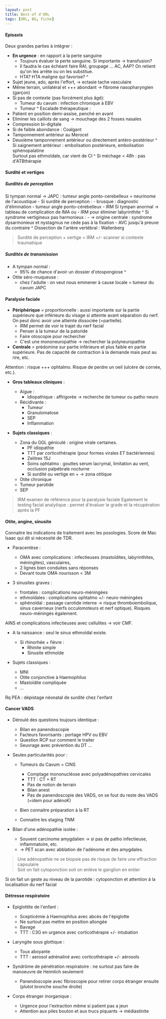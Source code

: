 ```yaml
---
layout: post
title: Best-of d'ORL
tags: [ORL, BO, Fiche]
---
```


#### Episaxis

Deux grandes parties à intégrer :
  - **En urgence** : en rapport à la perte sanguine
    - Toujours évaluer la perte sanguine. Si importante -> transfusion?
    - Il faudra le cas échéant faire RAI, groupage ... AC, AAP? On retient qu'on les arrête ou on les substitue.
    - HTA? HTA maligne qui favorise?
^
  - Sujet jeune, ado, après l'effort, -> ectasie tache vasculaire
  - Même terrain, unilatéral et +++ abondant -> fibrome nasopharyngien (garçon)
  - Si pas de contexte (pas forcément plus âgé):
    - Tumeur du cavum : infection chronique à EBV
    - Tumeur
^
Escalade thérapeutique :
  - Patient en position demi-assise, penché en avant
  - Eliminer les caillots de sang -> mouchage des 2 fosses nasales
  - Compression bi-digitale
  - Si de faible abondance : Coalgant
  - Tamponnement antérieur au Merocel
  - Deuxième tamponnement antérieur ou directement antéro-postérieur
^
Si saignement antérieur : embolisation postérieure, embolisation sphénopalatine<br>
Surtout pas ethmoïdale, car vient de CI
^
Si méchage < 48h : pas d'ATBthérapie

#### Surdité et vertiges

##### Surdités de perception

Si tympan normal -> JAPC : tumeur angle ponto-cerebelleux = neurinome de l'acoustique
    - Si surdité de perception :
      - brusque : diagnostic d'élimination
      - tumeur angle ponto-cérebelleux
        - IRM
Si tympan anormal -> tableau de complication de IMA ou
    - IRM pour éliminer labyrinthite
^
Si syndrome vertigineux pas harmonieux :
    - -> origine centrale : syndrome dysarmonieux et nystagmus ne cède pas à la fixation
    - AVC jusqu'à preuve du contraire
^
Dissection de l'artère vertébral : Wallenberg

> Surdité de perception + vertige = IRM +/- scanner si contexte traumatique

##### Surdités de transmission

- A tympan normal :
  - 95% de chance d'avoir un dossier d'otospongiose
^ 
- Otite séro-muqueuse :
   - chez l'adulte : on veut nous emmener à cause locale = tumeur du cavum JAPC

#### Paralysie faciale

  - **Périphérique** = proportionnelle : aussi importante sur la partie supérieure que inférieure du visage si atteinte avant séparation du nerf. On peut donc avoir une atteinte dissociée (=partielle).
    - IRM permet de voir le trajet du nerf facial
    - Penser à la tumeur de la patoride
    - Faire otoscopie pour rechercher
    - C'est une mononeuropathie -> rechercher la polyneuropathie
  - **Centrale** = prédomine sur partie inférieure et plus faible en partie supérieure. Pas de capacité de contraction à la demande mais peut au rire, etc.

Attention : risque +++ ophtalmo. Risque de perdre un oeil (ulcère de cornée, etc.).

- **Gros tableaux cliniques** :
  - Aigue :
    - Idiopathique : affrigorée -> recherche de tumeur ou patho neuro
  - Récidivante :
    - Tumeur
    - Granulomatose
    - SEP
    - Inflammation

- **Sujets classiques** :
  - Zona du GGL géniculé : origine virale certaines.
    - PF idiopathie
    - TTT par corticothérapie (pour formes virales ET bactériennes)
    - Zelitrex 15J
    - Soins ophtalmo : gouttes serum lacrymal, limitation au vent, occlusion palpébrale nocturne
    - Si surdité ou vertige en + -> zona otitique
  - Otite chronique
  - Tumeur parotide
  - SEP

> IRM examen de référence pour la paralysie faciale
Egalement le testing facial analytique : permet d'évaluer le grade et la récupération après la PF

#### Otite, angine, sinusite

Connaitre les indications de traitement avec les posologies. Score de Mac Isaac qui dit si nécessité de TDR.

- Paracentèse :
  - OMA avec complications : infectieuses (mastoïdites, labyrinthites, méningites), vasculaires,
  - 2 lignes bien conduites sans réponses
  - Devant toute OMA nourisson < 3M

- 3 sinusites graves :
  - frontales : complications neuro-méningées
  - ethmoïdales : complications ophtalmo +/- neuro-méningées
  - sphénoïdal : passage carotide interne -> risque thromboembolique, sinus caverneux (nerfs occulomoteurs et nerf optique). Risques neuro-méningés également.

AINS et complications infectieuses avec cellulites -> voir CMF.

- A la naissance : seul le sinus ethmoïdal existe.
  - Si rhinorhée + fièvre :
    - Rhinite simple
    - Sinusite ethmoïde

- Sujets classiques :
   - MNI
   - Otite conjonctive à Haemophilus
   - Mastoïdite compliquée
   - ...

Rq PEA : dépistage néonatal de surdité chez l'enfant

#### Cancer VADS

- Déroulé des questions toujours identique :
  - Bilan en panendoscopie
  - Facteurs favorisants : portage HPV ou EBV
  - Question RCP sur comment le traiter
  - Seuvrage avec prévention du DT ...

- Seules particularités pour :
  - Tumeurs du Cavum = CINS
    - Comptage mononucléose avec polyadénopathies cervicales
    - TTT : CT + RT
    - Pas de notion de terrain
    - Bilan anest
    - Pas de panendoscopie des VADS, on se fout du reste des VADS (=idem pour adénoK)

  - Bien connaitre préparation à la RT
  - Connaitre les staging TNM

- Bilan d'une adénopathie isolée :
  - Souvent carcinome amygdalien -> si pas de patho infectieuse, inflammatoire, etc.
  - -> PET scan avec abblation de l'adénome et des amygdales.

> Une adénopathie ne se biopsie pas de risque de faire une effraction capsulaire<br>
Soit on fait cytoponction soit on enlève le ganglion en entier

Si on fait un geste au niveau de la parotide : cytoponction et attention à la localisation du nerf facial

#### Détresse respiratoire

- Epiglottite de l'enfant :
  - Scepticémie à Haemophilus avec abcès de l'épiglotte
  - Ne surtout pas mettre en position allongée
  - Bavage
  - TTT : C3G en urgence avec corticothérapie +/- intubation

- Laryngite sous glottique :
  - Toux aboyante
  - TTT : aerosol adrénaliné avec corticothérapie +/- aérosols

- Syndrôme de pénétration respiratoire : ne surtout pas faire de manoeuvre de Heimlich seulement
  - Panendoscopie avec fibroscopie pour retirer corps étranger ensuite (plutot bronche souche droite)

- Corps étranger inorganique :
  - Urgence pour l'extraction même si patient pas a jeun
  - Attention aux piles bouton et aux trucs piquants -> médiastinite
